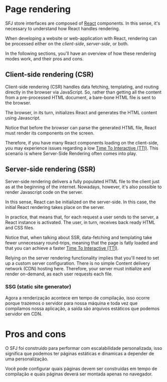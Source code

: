 # Page rendering

SFJ store interfaces are composed of [React](https://reactjs.org/) components. In this sense, it's necessary to understand how React handles rendering.

When developing a website or web-application with React, rendering can be processed either on the *client-side*, *server-side*, or both.

In the following sections, you'll have an overview of how these rendering modes work, and their pros and cons.

## Client-side rendering (CSR)

Client-side rendering (CSR) handles data fetching, templating, and routing directly in the browser via JavaScript. So, rather than getting all the content from a pre-processed HTML document, a bare-bone HTML file is sent to the browser. 

The browser, in its turn, initializes React and generates the HTML content using Javascript.

Notice that before the browser can parse the generated HTML file, React must render its components on the screen. 

Therefore, if you have many React components loading on the client-side, you may experience issues regarding a low [Time To Interactive (TTI)](https://web.dev/tti/). This scenario is where Server-Side Rendering often comes into play.

## Server-side rendering (SSR)

Server-side rendering delivers a fully populated HTML file to the client just as at the beginning of the internet. Nowadays, however, it's also possible to render Javascript code on the server.

In this sense, React can be initialized on the server-side. In this case, the initial React rendering takes place on the server.

In practice, that means that, for each request a user sends to the server, a React instance is activated. The user, in turn, receives back ready HTML and CSS files.

Notice that, when talking about SSR, data-fetching and templating take fewer unnecessary round-trips, meaning that the page is fatly loaded and that you can achieve a faster [Time To Interactive (TTI)](https://web.dev/tti/).

Relying on the server rendering functionality implies that you'll need to set up a custom server configuration. There is no simple Content delivery network (CDN) hosting here. Therefore, your server must initialize and render on-demand, as each user requests each file.

### SSG (static site generator)

Agora a renderização acontece em tempo de compilação, isso ocorre porque trazemos o servidor para nossa máquina e toda vez que compilamos nossa aplicação, a saída são arquivos estáticos que podemos servidor em CDN.

# Pros and cons


O SFJ foi construído para performar com escalabilidade personalizada, isso significa que podemos ter páginas estáticas e dinamicas a depender de uma personalização. 

Você pode configurar quais páginas devem ser construídas em tempo de compilação e quais páginas deverá ser montada apenas no navegador.
